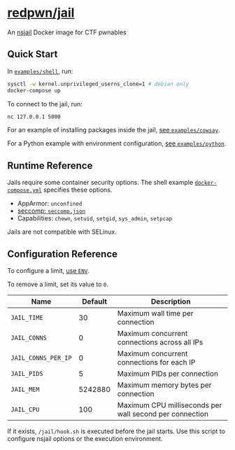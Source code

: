 # [redpwn/jail](https://hub.docker.com/r/redpwn/jail)

An [nsjail](https://nsjail.dev) Docker image for CTF pwnables

## Quick Start

In [`examples/shell`](https://github.com/redpwn/jail/tree/master/examples/shell), run:

```bash
sysctl -w kernel.unprivileged_userns_clone=1 # debian only
docker-compose up
```

To connect to the jail, run:

```bash
nc 127.0.0.1 5000
```

For an example of installing packages inside the jail, [see `examples/cowsay`](https://github.com/redpwn/jail/blob/master/examples/cowsay/Dockerfile).

For a Python example with environment configuration, [see `examples/python`](https://github.com/redpwn/jail/blob/master/examples/python/Dockerfile).

## Runtime Reference

Jails require some container security options.
The shell example [`docker-compose.yml`](https://github.com/redpwn/jail/blob/master/examples/shell/docker-compose.yml) specifies these options.

* AppArmor: `unconfined`
* [seccomp: `seccomp.json`](https://github.com/redpwn/jail/blob/master/seccomp.json)
* Capabilities: `chown`, `setuid`, `setgid`, `sys_admin`, `setpcap`

Jails are not compatible with SELinux.
## Configuration Reference

To configure a limit, [use `ENV`](https://docs.docker.com/engine/reference/builder/#env).

To remove a limit, set its value to `0`.

Name|Default|Description
-|-|-
`JAIL_TIME`|30|Maximum wall time per connection
`JAIL_CONNS`|0|Maximum concurrent connections across all IPs
`JAIL_CONNS_PER_IP`|0|Maximum concurrent connections for each IP
`JAIL_PIDS`|5|Maximum PIDs per connection
`JAIL_MEM`|5242880|Maximum memory bytes per connection
`JAIL_CPU`|100|Maximum CPU milliseconds per wall second per connection

If it exists, `/jail/hook.sh` is executed before the jail starts.
Use this script to configure nsjail options or the execution environment.
